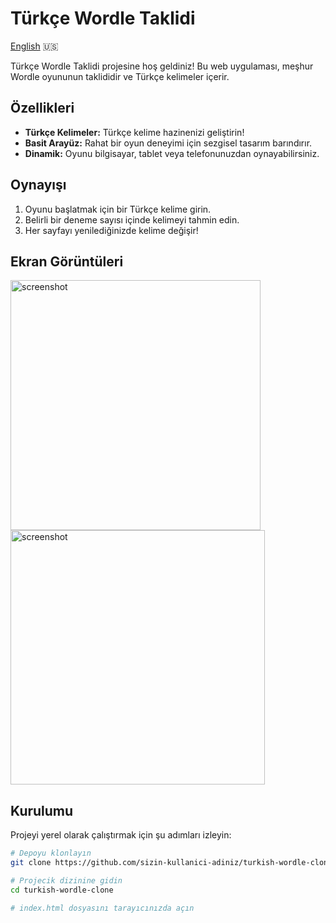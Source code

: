 # Türkçe Wordle Taklidi

[English](README.md) 🇺🇸

Türkçe Wordle Taklidi projesine hoş geldiniz! Bu web uygulaması, meşhur Wordle oyununun taklididir ve Türkçe kelimeler içerir.

## Özellikleri

- **Türkçe Kelimeler:** Türkçe kelime hazinenizi geliştirin!
- **Basit Arayüz:** Rahat bir oyun deneyimi için sezgisel tasarım barındırır.
- **Dinamik:** Oyunu bilgisayar, tablet veya telefonunuzdan oynayabilirsiniz.

## Oynayışı

1. Oyunu başlatmak için bir Türkçe kelime girin.
2. Belirli bir deneme sayısı içinde kelimeyi tahmin edin.
3. Her sayfayı yenilediğinizde kelime değişir!

## Ekran Görüntüleri

<img src="https://github.com/berkcan25/berkcan25.github.io/assets/103621562/0b7df218-4f7c-4162-bba9-ab53e90ab6d8" alt="screenshot" width="400"/>
<img src="https://github.com/berkcan25/berkcan25.github.io/assets/103621562/374819dd-9f0b-4604-be78-21feeff275a0" alt="screenshot" width="407"/>

## Kurulumu

Projeyi yerel olarak çalıştırmak için şu adımları izleyin:

```bash
# Depoyu klonlayın
git clone https://github.com/sizin-kullanici-adiniz/turkish-wordle-clone.git

# Projecik dizinine gidin
cd turkish-wordle-clone

# index.html dosyasını tarayıcınızda açın
```
